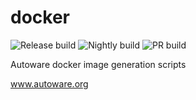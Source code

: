 # docker

![Release build](https://github.com/sgermanserrano/docker/workflows/Release%20build/badge.svg) ![Nightly build](https://github.com/sgermanserrano/docker/workflows/Nightly%20build/badge.svg) ![PR build](https://github.com/sgermanserrano/docker/workflows/PR%20build/badge.svg)

Autoware docker image generation scripts

www.autoware.org
